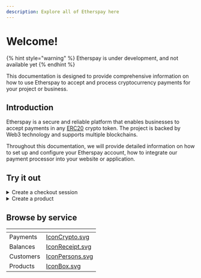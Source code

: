 ```yaml
---
description: Explore all of Etherspay here
---
```


# Welcome!

{% hint style="warning" %}
Etherspay is under development, and not available yet
{% endhint %}

This documentation is designed to provide comprehensive information on how to use Etherspay to accept and process cryptocurrency payments for your project or business.

## Introduction

Etherspay is a secure and reliable platform that enables businesses to accept payments in any [ERC20](https://ethereum.org/en/developers/docs/standards/tokens/erc-20/) crypto token. The project is backed by Web3 technology and supports multiple blockchains.

Throughout this documentation, we will provide detailed information on how to set up and configure your Etherspay account, how to integrate our payment processor into your website or application.

## Try it out

<details>

<summary>Create a checkout session</summary>

<pre class="language-javascript"><code class="lang-javascript"><strong>
</strong><strong>import Etherspay from "etherspay";
</strong><strong>const etherspay = new Etherspay("#api-key")
</strong><strong>
</strong><strong>const session = await etherspay.checkout.create({
</strong><strong>  success_url: 'https://example.com/success',
</strong>  line_items: [
    {price: '#price-id', quantity: 2},
  ],
  mode: 'payment',
<strong>})
</strong><strong>
</strong><strong>console.log(session.url) // https://buy.etherspay.com/75442486-0878-440c
</strong></code></pre>

</details>

<details>

<summary>Create a product</summary>

<pre class="language-javascript"><code class="lang-javascript"><strong>import Etherspay from "etherspay";
</strong>const etherspay = new Etherspay("#api-key")

const product = await etherspay.products.create({
  name: 'White T-shirt',
});
</code></pre>

</details>

## Browse by service

<table data-view="cards"><thead><tr><th></th><th data-hidden data-card-cover data-type="files"></th></tr></thead><tbody><tr><td>Payments</td><td><a href=".gitbook/assets/IconCrypto.svg">IconCrypto.svg</a></td></tr><tr><td>Balances</td><td><a href=".gitbook/assets/IconReceipt.svg">IconReceipt.svg</a></td></tr><tr><td>Customers</td><td><a href=".gitbook/assets/IconPersons.svg">IconPersons.svg</a></td></tr><tr><td>Products</td><td><a href=".gitbook/assets/IconBox.svg">IconBox.svg</a></td></tr></tbody></table>
